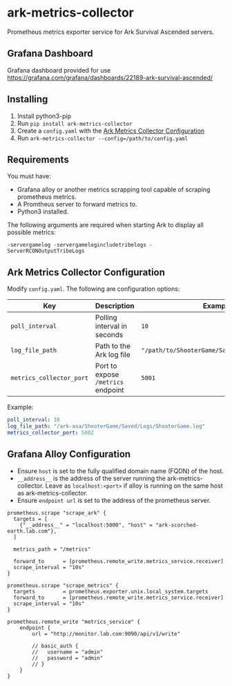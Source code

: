 # ark-metrics-collector
Prometheus metrics exporter service for Ark Survival Ascended servers.

## Grafana Dashboard

Grafana dashboard provided for use https://grafana.com/grafana/dashboards/22189-ark-survival-ascended/

## Installing

1. Install python3-pip
2. Run `pip install ark-metrics-collector`
3. Create a `config.yaml` with the [Ark Metrics Collector Configuration](#ark-metrics-collector-configuration) 
4. Run `ark-metrics-collector --config=/path/to/config.yaml`

## Requirements

You must have:

- Grafana alloy or another metrics scrapping tool capable of scraping prometheus metrics.
- A Promtheus server to forward metrics to.
- Python3 installed.

The following arguments are required when starting Ark to display all possible metrics:

`-servergamelog -servergamelogincludetribelogs -ServerRCONOutputTribeLogs`

## Ark Metrics Collector Configuration

Modify `config.yaml`. The following are configuration options:

| Key                   | Description                              | Example Value                          |
|-----------------------|------------------------------------------|----------------------------------------|
| `poll_interval`       | Polling interval in seconds              | `10`                                   |
| `log_file_path`       | Path to the Ark log file                 | `"/path/to/ShooterGame/Saved/Logs/ShooterGame.log"` |
| `metrics_collector_port` | Port to expose `/metrics` endpoint     | `5001`                                 |

Example:

```yaml
poll_interval: 10                                                 
log_file_path: "/ark-asa/ShooterGame/Saved/Logs/ShooterGame.log"  
metrics_collector_port: 5002                                      
```

## Grafana Alloy Configuration

- Ensure `host` is set to the fully qualified domain name (FQDN) of the host. 
- `__address__` is the address of the server running the ark-metrics-collector. Leave as `localhost:<port>` if alloy is running on the same host as ark-metrics-collector.
- Ensure `endpoint url` is set to the address of the prometheus server.

```alloy
prometheus.scrape "scrape_ark" {
  targets = [
    {"__address__" = "localhost:5000", "host" = "ark-scorched-earth.lab.com"},
  ]

  metrics_path = "/metrics"

  forward_to      = [prometheus.remote_write.metrics_service.receiver]
  scrape_interval = "10s"
}

prometheus.scrape "scrape_metrics" {
  targets         = prometheus.exporter.unix.local_system.targets
  forward_to      = [prometheus.remote_write.metrics_service.receiver]
  scrape_interval = "10s"
}

prometheus.remote_write "metrics_service" {
    endpoint {
        url = "http://monitor.lab.com:9090/api/v1/write"

        // basic_auth {
        //   username = "admin"
        //   password = "admin"
        // }
    }
}
```